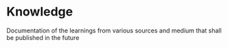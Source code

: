 # Knowledge
Documentation of the learnings from various sources and medium that shall be published in the future
